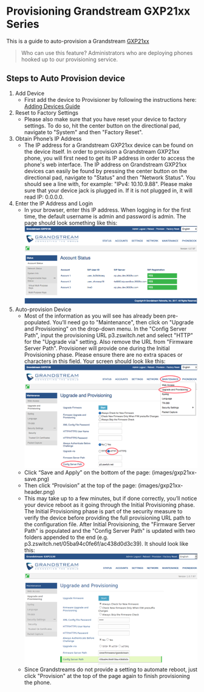 # Provisioning Grandstream GXP21xx Series

This is a guide to auto-provision a Grandstream [GXP21xx](http://www.grandstream.com/sites/default/files/Resources/gxp21xx_administration_guide.pdf)

> Who can use this feature?
> Administrators who are deploying phones hooked up to our provisioning service.

## Steps to Auto Provision device

1. Add Device
   - First add the device to Provisioner by following the instructions here: [Adding Devices Guide](./prov_start_guide.md)
2. Reset to Factory Settings
   - Please also make sure that you have reset your device to factory settings. To do so, hit the center button on the directional pad, navigate to "System" and then "Factory Reset".
3. Obtain Phone’s IP Address
   - The IP address for a Grandstream GXP21xx device can be found on the device itself. In order to provision a Grandstream GXP21xx phone, you will first need to get its IP address in order to access the phone's web interface. The IP address on Grandstream GXP21xx devices can easily be found by pressing the center button on the directional pad, navigate to "Status" and then "Network Status". You should see a line with, for example: "IPv4: 10.10.9.88". Please make sure that your device jack is plugged in. If it is not plugged in, it will read IP: 0.0.0.0.
4. Enter the IP Address and Login
   - In your browser, enter this IP address. When logging in for the first time, the default username is admin and password is admin. The page should look something like this:
   ![Grandstream Start Page](./images/gxp21xx-instructions-1.png)
5. Auto-provision Device
   - Most of the information as you will see has already been pre-populated. You’ll need go to "Maintenance", then click on "Upgrade and Provisioning" on the drop-down menu. In the "Config Server Path", input the provisioning URL p3.zswitch.net and select "HTTP" for the "Upgrade via" setting. Also remove the URL from "Firmware Server Path". Provisioner will provide one during the Initial Provisioning phase. Please ensure there are no extra spaces or characters in this field. Your screen should look like this:
   ![Grandstream Upgrade and Provisioning Page](./images/gxp21xx-instructions-2.png)
   - Click “Save and Apply” on the bottom of the page: (images/gxp21xx-save.png)
   - Then click “Provision” at the top of the page: (images/gxp21xx-header.png)
   - This may take up to a few minutes, but if done correctly, you’ll notice your device reboot as it going through the Initial Provisioning phase. The Initial Provisioning phase is part of the security measure to verify the device before providing the full provisioning URL path to the configuration file. After Initial Provisioning, the "Firmware Server Path" is populated and the "Config Server Path" is updated with two folders appended to the end (e.g. p3.zswitch.net/05ba94c0fe6f/ac438d0d3c39). It should look like this:
   ![Grandstream Upgrade and Provisioning Page after provisioning](./images/gxp21xx-instructions-3.png)
   - Since Grandstreams do not provide a setting to automate reboot, just click "Provision" at the top of the page again to finish provisioning the phone.
